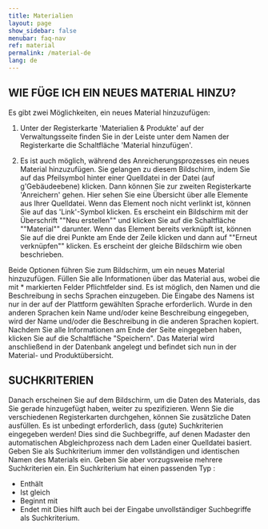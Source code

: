 ```yaml
---
title: Materialien
layout: page
show_sidebar: false
menubar: faq-nav
ref: material
permalink: /material-de
lang: de
---
```


## WIE FÜGE ICH EIN NEUES MATERIAL HINZU?
Es gibt zwei Möglichkeiten, ein neues Material hinzuzufügen:

1. Unter der Registerkarte 'Materialien & Produkte' auf der Verwaltungsseite finden Sie in der Leiste unter dem Namen der Registerkarte die Schaltfläche 'Material hinzufügen'.

2. Es ist auch möglich, während des Anreicherungsprozesses ein neues Material hinzuzufügen. Sie gelangen zu diesem Bildschirm, indem Sie auf das Pfeilsymbol hinter einer Quelldatei in der Datei (auf g'Gebäudeebene) klicken. Dann können Sie zur zweiten Registerkarte 'Anreichern' gehen. Hier sehen Sie eine Übersicht über alle Elemente aus Ihrer Quelldatei. Wenn das Element noch nicht verlinkt ist, können Sie auf das 'Link'-Symbol klicken. Es erscheint ein Bildschirm mit der Überschrift ""Neu erstellen"" und klicken Sie auf die Schaltfläche ""Material"" darunter. Wenn das Element bereits verknüpft ist, können Sie auf die drei Punkte am Ende der Zeile klicken und dann auf ""Erneut verknüpfen"" klicken. Es erscheint der gleiche Bildschirm wie oben beschrieben.

Beide Optionen führen Sie zum Bildschirm, um ein neues Material hinzuzufügen. Füllen Sie alle Informationen über das Material aus, wobei die mit * markierten Felder Pflichtfelder sind. Es ist möglich, den Namen und die Beschreibung in sechs Sprachen einzugeben. Die Eingabe des Namens ist nur in der auf der Plattform gewählten Sprache erforderlich. Wurde in den anderen Sprachen kein Name und/oder keine Beschreibung eingegeben, wird der Name und/oder die Beschreibung in die anderen Sprachen kopiert. Nachdem Sie alle Informationen am Ende der Seite eingegeben haben, klicken Sie auf die Schaltfläche "Speichern". Das Material wird anschließend in der Datenbank angelegt und befindet sich nun in der Material- und Produktübersicht.

## SUCHKRITERIEN
Danach erscheinen Sie auf dem Bildschirm, um die Daten des Materials, das Sie gerade hinzugefügt haben, weiter zu spezifizieren. Wenn Sie die verschiedenen Registerkarten durchgehen, können Sie zusätzliche Daten ausfüllen. Es ist unbedingt erforderlich, dass (gute) Suchkriterien eingegeben werden! Dies sind die Suchbegriffe, auf denen Madaster den automatischen Abgleichprozess nach dem Laden einer Quelldatei basiert. Geben Sie als Suchkriterium immer den vollständigen und identischen Namen des Materials ein. Geben Sie aber vorzugsweise mehrere Suchkriterien ein. Ein Suchkriterium hat einen passenden Typ :

- Enthält 
- Ist gleich
- Beginnt mit
- Endet mit Dies hilft auch bei der Eingabe unvollständiger Suchbegriffe als Suchkriterium.
